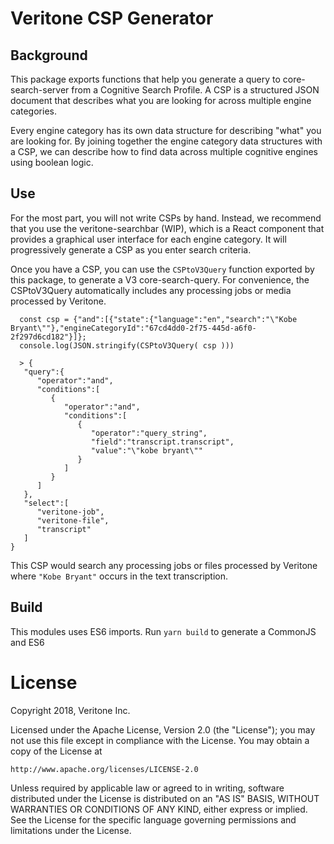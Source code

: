 # Veritone CSP Generator

## Background

This package exports functions that help you generate a query to core-search-server from a Cognitive Search Profile. A CSP is a structured JSON document that describes what you are looking for across multiple engine categories.

Every engine category has its own data structure for describing "what" you are looking for. By joining together the engine category data structures with a CSP, we can describe
how to find data across multiple cognitive engines using boolean logic.

## Use

For the most part, you will not write CSPs by hand. Instead, we recommend that you use the
veritone-searchbar (WIP), which is a React component that provides a graphical user interface for each engine category. It will progressively generate a CSP as you enter search criteria.

Once you have a CSP, you can use the `CSPtoV3Query` function exported by this package, to generate a V3 core-search-query. For convenience, the CSPtoV3Query automatically includes any processing jobs or media processed by Veritone.

```
  const csp = {"and":[{"state":{"language":"en","search":"\"Kobe Bryant\""},"engineCategoryId":"67cd4dd0-2f75-445d-a6f0-2f297d6cd182"}]};
  console.log(JSON.stringify(CSPtoV3Query( csp )))

  > {
   "query":{
      "operator":"and",
      "conditions":[
         {
            "operator":"and",
            "conditions":[
               {
                  "operator":"query_string",
                  "field":"transcript.transcript",
                  "value":"\"kobe bryant\""
               }
            ]
         }
      ]
   },
   "select":[
      "veritone-job",
      "veritone-file",
      "transcript"
   ]
}
```

This CSP would search any processing jobs or files processed by Veritone where `"Kobe Bryant"` occurs in the text transcription.

## Build

This modules uses ES6 imports. Run `yarn build` to generate a CommonJS and ES6

# License

Copyright 2018, Veritone Inc.

Licensed under the Apache License, Version 2.0 (the "License"); you may not use
this file except in compliance with the License. You may obtain a copy of the
License at

    http://www.apache.org/licenses/LICENSE-2.0

Unless required by applicable law or agreed to in writing, software distributed
under the License is distributed on an "AS IS" BASIS, WITHOUT WARRANTIES OR
CONDITIONS OF ANY KIND, either express or implied. See the License for the
specific language governing permissions and limitations under the License.
